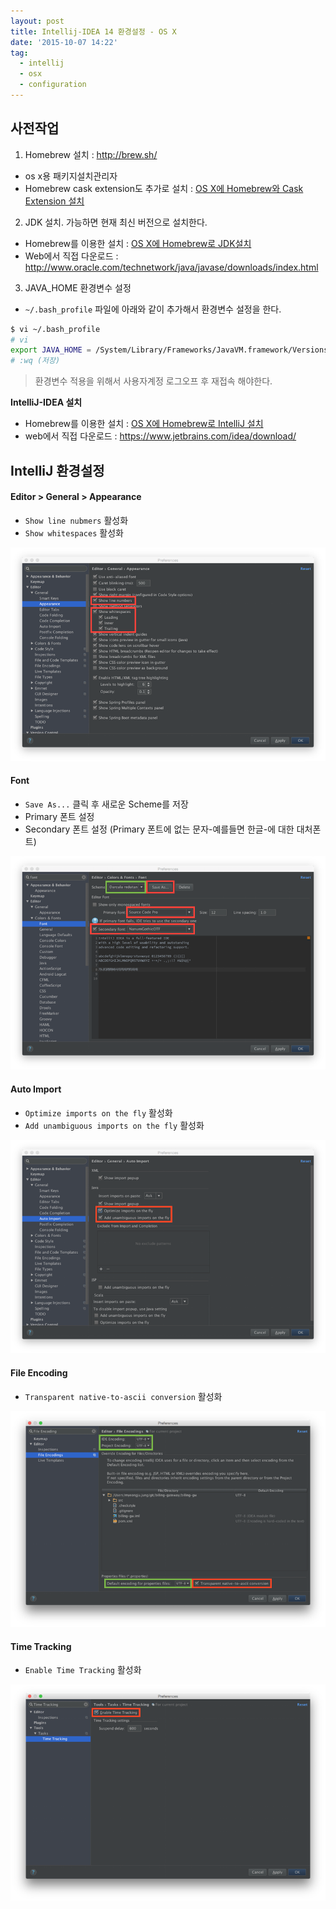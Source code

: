 ```yaml
---
layout: post
title: Intellij-IDEA 14 환경설정 - OS X
date: '2015-10-07 14:22'
tag:
  - intellij
  - osx
  - configuration
---
```


## 사전작업

1. Homebrew 설치 : http://brew.sh/
 - os x용 패키지설치관리자
 - Homebrew cask extension도 추가로 설치 : [OS X에 Homebrew와 Cask Extension 설치][fed7853c]
2. JDK 설치. 가능하면 현재 최신 버전으로 설치한다.
 - Homebrew를 이용한 설치 : [OS X에 Homebrew로 JDK설치][99e9fe27]
 - Web에서 직접 다운로드 : http://www.oracle.com/technetwork/java/javase/downloads/index.html
3. JAVA_HOME 환경변수 설정
 - `~/.bash_profile` 파일에 아래와 같이 추가해서 환경변수 설정을 한다.

```bash
$ vi ~/.bash_profile
# vi
export JAVA_HOME = /System/Library/Frameworks/JavaVM.framework/Versions/CurrentJDK/Home
# :wq (저장)
```

> 환경변수 적용을 위해서 사용자계정 로그오프 후 재접속 해야한다.

**IntelliJ-IDEA 설치**

 - Homebrew를 이용한 설치 : [OS X에 Homebrew로 IntelliJ 설치][670fa358]
 - web에서 직접 다운로드 : https://www.jetbrains.com/idea/download/

## IntelliJ 환경설정

#### Editor > General > Appearance

- `Show line nubmers` 활성화
- `Show whitespaces` 활성화

![Editor > General > Appearance](/images/2015/10/01_editorAppearance.png)

#### Font

- `Save As...` 클릭 후 새로운 Scheme를 저장
- Primary 폰트 설정
- Secondary 폰트 설정 (Primary 폰트에 없는 문자-예를들면 한글-에 대한 대처폰트)

![Font](/images/2015/10/02-font.png)

#### Auto Import

- `Optimize imports on the fly` 활성화
- `Add unambiguous imports on the fly` 활성화

![Auto Import](/images/2015/10/03_autoImport.png)

#### File Encoding

- `Transparent native-to-ascii conversion` 활성화

![File Encoding](/images/2015/10/04_fileEncoding.png)

#### Time Tracking

- `Enable Time Tracking` 활성화

![Time Tracking](/images/2015/10/05_timeTracking.png)


  [fed7853c]: /2015/09/25/osx-program-for-dev/#homebrew "OX X에 Homebrew와 Cask Extension 설치"
  [670fa358]: /2015/09/25/osx-program-for-dev/#sourcetree "OS X에 Homebrew로 IntelliJ 설치"
  [99e9fe27]: /2015/09/25/osx-program-for-dev/#dev "OS X에 Homebrew로 JDK설치"
